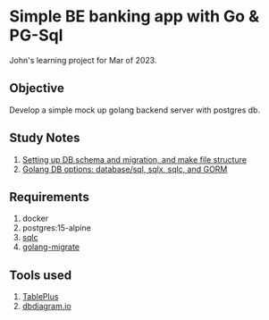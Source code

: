 # Simple BE banking app with Go & PG-Sql

John's learning project for Mar of 2023.

## Objective
Develop a simple mock up golang backend server with postgres db.

## Study Notes
1. [Setting up DB schema and migration, and make file structure](./docs/db-setup-migration.md)
2. [Golang DB options: database/sql, sqlx, sqlc, and GORM](./docs/go-db-options.md)

## Requirements
1. docker
2. postgres:15-alpine
3. [sqlc](https://sqlc.dev)
4. [golang-migrate](https://https://github.com/golang-migrate/migrate)

## Tools used
1. [TablePlus](https://tableplus.com)
2. [dbdiagram.io](https://dbdiagram.io)